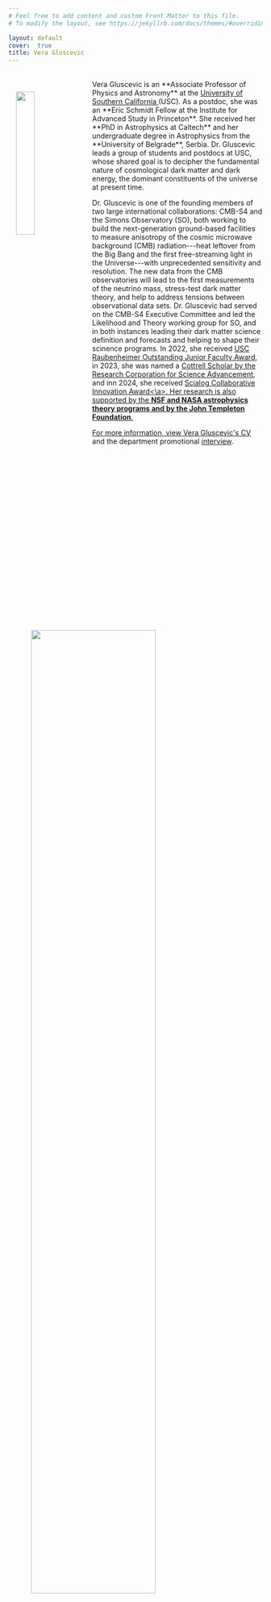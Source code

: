 ```yaml
---
# Feel free to add content and custom Front Matter to this file.
# To modify the layout, see https://jekyllrb.com/docs/themes/#overriding-theme-defaults

layout: default
cover:  true
title: Vera Gluscevic
---
```


<img style="float: left; padding: 40px 15px 0px 15px" src="{{veragluscevic.github.io}}/assets/img/vera-bb.jpg" width="27%"/> 
<br>Vera Gluscevic is an **Associate Professor of Physics and Astronomy** at the <a href="https://dornsife.usc.edu/physics/"> University of Southern California </a> (USC). As a postdoc, she was an **Eric Schmidt Fellow at the Institute for Advanced Study in Princeton**. She received her **PhD in Astrophysics at Caltech** and her undergraduate degree in Astrophysics from the **University of Belgrade**, Serbia. Dr. Gluscevic leads a group of students and postdocs at USC, whose shared goal is to decipher the fundamental nature of cosmological dark matter and dark energy, the dominant constituents of the universe at present time. 

Dr. Gluscevic is one of the founding members of two large international collaborations: CMB-S4 and the Simons Observatory (SO), both working to build the next-generation ground-based facilities to measure anisotropy of the cosmic microwave background (CMB) radiation---heat leftover from the Big Bang and the first free-streaming light in the Universe---with unprecedented sensitivity and resolution. The new data from the CMB observatories will lead to the first measurements of the neutrino mass, stress-test dark matter theory, and help to address tensions between observational data sets. Dr. Gluscevic had served on the CMB-S4 Executive Committee and led the Likelihood and Theory working group for SO, and in both instances leading their dark matter science definition and forecasts and helping to shape their scinence programs. In 2022, she received <a href="https://dornsife.usc.edu/news/stories/3787/faculty-and-staff-excellence-celebrated/">USC Raubenheimer Outstanding Junior Faculty Award</a>, in 2023, she was named a <a href="https://rescorp.org/news/2023/02/rcsa-welcomes-2023-class-of-cottrell-scholars">Cottrell Scholar by the Research Corporation for Science Advancement</a>, and inn 2024, she received <a href="https://rescorp.org/scialog/early-science-with-the-lsst/">Scialog Collaborative Innovation Award<\a>. Her research is also supported by the **NSF and NASA astrophysics theory programs and by the John Templeton Foundation**.

For more information, view Vera Gluscevic's [CV](./CV.pdf) and the department promotional <a href="https://drive.google.com/file/d/1Jyntj8QdarYbdEqVeA790WlFF01VhWi7/view?usp=share_link">interview</a>. 

<a href="https://dornsife.usc.edu/news/stories/3787/faculty-and-staff-excellence-celebrated/"><img style="padding: 15px 15px 15px 45px" align="middle" src="{{veragluscevic.github.io}}/assets/img/rauben.png" width="70%"/></a>



